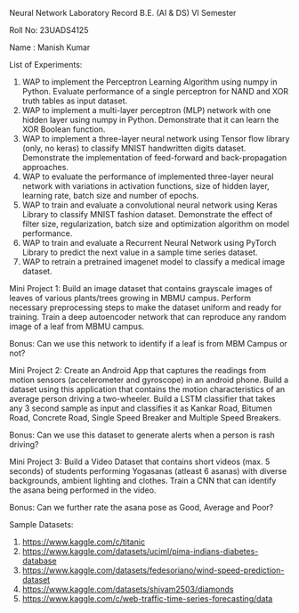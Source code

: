 Neural Network Laboratory Record
B.E. (AI & DS) VI Semester

Roll No: 23UADS4125

Name : Manish Kumar

List of Experiments:
1.	WAP to implement the Perceptron Learning Algorithm using numpy in Python. Evaluate performance of a single perceptron for NAND and XOR truth tables as input dataset.
2.	WAP to implement a multi-layer perceptron (MLP) network with one hidden layer using numpy in Python. Demonstrate that it can learn the XOR Boolean function.  
3.	WAP to implement a three-layer neural network using Tensor flow library (only, no keras) to classify MNIST handwritten digits dataset. Demonstrate the implementation of feed-forward and back-propagation approaches. 
4.	WAP to evaluate the performance of implemented three-layer neural network with variations in activation functions, size of hidden layer, learning rate, batch size and number of epochs. 
5.	WAP to train and evaluate a convolutional neural network using Keras Library to classify MNIST fashion dataset. Demonstrate the effect of filter size, regularization, batch size and optimization algorithm on model performance. 
6.	WAP to train and evaluate a Recurrent Neural Network using PyTorch Library to predict the next value in a sample time series dataset. 
7.	WAP to retrain a pretrained imagenet model to classify a medical image dataset.
   
Mini Project 1: Build an image dataset that contains grayscale images of leaves of various plants/trees growing in MBMU campus. Perform necessary preprocessing steps to make the dataset uniform and ready for training. Train a deep autoencoder network that can reproduce any random image of a leaf from MBMU campus. 

Bonus: Can we use this network to identify if a leaf is from MBM Campus or not?

Mini Project 2: Create an Android App that captures the readings from motion sensors (accelerometer and gyroscope) in an android phone. Build a dataset using this application that contains the motion characteristics of an average person driving a two-wheeler. Build a LSTM classifier that takes any 3 second sample as input and classifies it as Kankar Road, Bitumen Road, Concrete Road, Single Speed Breaker and Multiple Speed Breakers.

Bonus: Can we use this dataset to generate alerts when a person is rash driving?

Mini Project 3: Build a Video Dataset that contains short videos (max. 5 seconds) of students performing Yogasanas (atleast 6 asanas) with diverse backgrounds, ambient lighting and clothes. Train a CNN that can identify the asana being performed in the video.

Bonus: Can we further rate the asana pose as Good, Average and Poor?

Sample Datasets:
1.	https://www.kaggle.com/c/titanic
2.	https://www.kaggle.com/datasets/uciml/pima-indians-diabetes-database
3.	https://www.kaggle.com/datasets/fedesoriano/wind-speed-prediction-dataset
4.	https://www.kaggle.com/datasets/shivam2503/diamonds
5.	https://www.kaggle.com/c/web-traffic-time-series-forecasting/data

	

